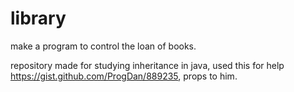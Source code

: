 # library

make a program to control the loan of books. 

repository made for studying inheritance in java, used this for help https://gist.github.com/ProgDan/889235, props to him.
